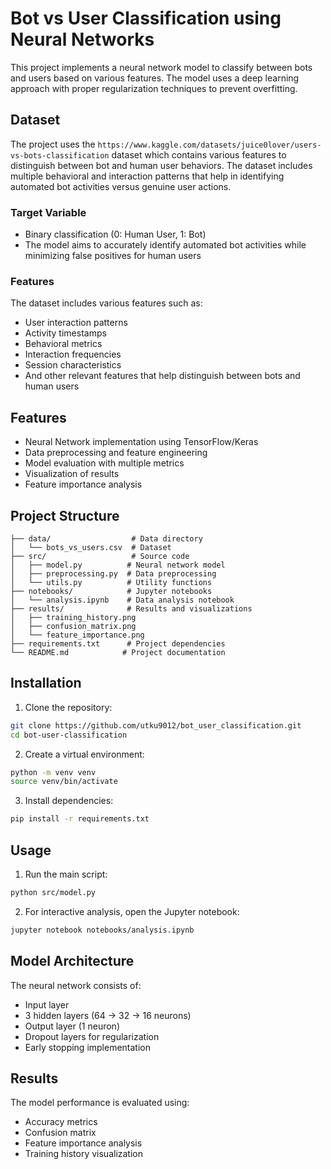 # Bot vs User Classification using Neural Networks

This project implements a neural network model to classify between bots and users based on various features. The model uses a deep learning approach with proper regularization techniques to prevent overfitting.

## Dataset

The project uses the `https://www.kaggle.com/datasets/juice0lover/users-vs-bots-classification` dataset which contains various features to distinguish between bot and human user behaviors. The dataset includes multiple behavioral and interaction patterns that help in identifying automated bot activities versus genuine user actions.

### Target Variable
- Binary classification (0: Human User, 1: Bot)
- The model aims to accurately identify automated bot activities while minimizing false positives for human users

### Features
The dataset includes various features such as:
- User interaction patterns
- Activity timestamps
- Behavioral metrics
- Interaction frequencies
- Session characteristics
- And other relevant features that help distinguish between bots and human users

## Features

- Neural Network implementation using TensorFlow/Keras
- Data preprocessing and feature engineering
- Model evaluation with multiple metrics
- Visualization of results
- Feature importance analysis

## Project Structure

```
├── data/                  # Data directory
│   └── bots_vs_users.csv  # Dataset
├── src/                   # Source code
│   ├── model.py          # Neural network model
│   ├── preprocessing.py  # Data preprocessing
│   └── utils.py          # Utility functions
├── notebooks/            # Jupyter notebooks
│   └── analysis.ipynb    # Data analysis notebook
├── results/              # Results and visualizations
│   ├── training_history.png
│   ├── confusion_matrix.png
│   └── feature_importance.png
├── requirements.txt      # Project dependencies
└── README.md            # Project documentation
```

## Installation

1. Clone the repository:
```bash
git clone https://github.com/utku9012/bot_user_classification.git
cd bot-user-classification
```

2. Create a virtual environment:
```bash
python -m venv venv
source venv/bin/activate  
```

3. Install dependencies:
```bash
pip install -r requirements.txt
```

## Usage

1. Run the main script:
```bash
python src/model.py
```

2. For interactive analysis, open the Jupyter notebook:
```bash
jupyter notebook notebooks/analysis.ipynb
```

## Model Architecture

The neural network consists of:
- Input layer
- 3 hidden layers (64 → 32 → 16 neurons)
- Output layer (1 neuron)
- Dropout layers for regularization
- Early stopping implementation

## Results

The model performance is evaluated using:
- Accuracy metrics
- Confusion matrix
- Feature importance analysis
- Training history visualization
    